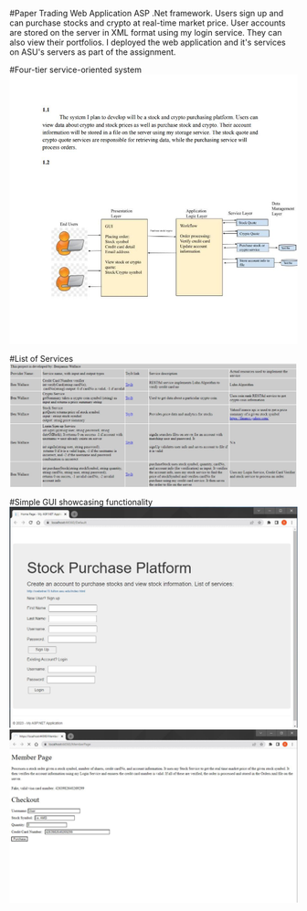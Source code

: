 #Paper Trading Web Application
ASP .Net framework. Users sign up and can purchase stocks and crypto at real-time market price. User accounts are stored on the server in XML format using my login service. They can also view their portfolios. I deployed the web application and it's services on ASU's servers as part of the assignment.

#Four-tier service-oriented system
![pic1](https://github.com/benwallace5/PaperTradingASPNetWebApp/blob/main/Screenshots/architecture.JPG)

#List of Services
![pic1](https://github.com/benwallace5/PaperTradingASPNetWebApp/blob/main/Screenshots/Services.JPG)

#Simple GUI showcasing functionality
![pic1](https://github.com/benwallace5/PaperTradingASPNetWebApp/blob/main/Screenshots/login_page.JPG)
![pic1](https://github.com/benwallace5/PaperTradingASPNetWebApp/blob/main/Screenshots/member_page.JPG)

